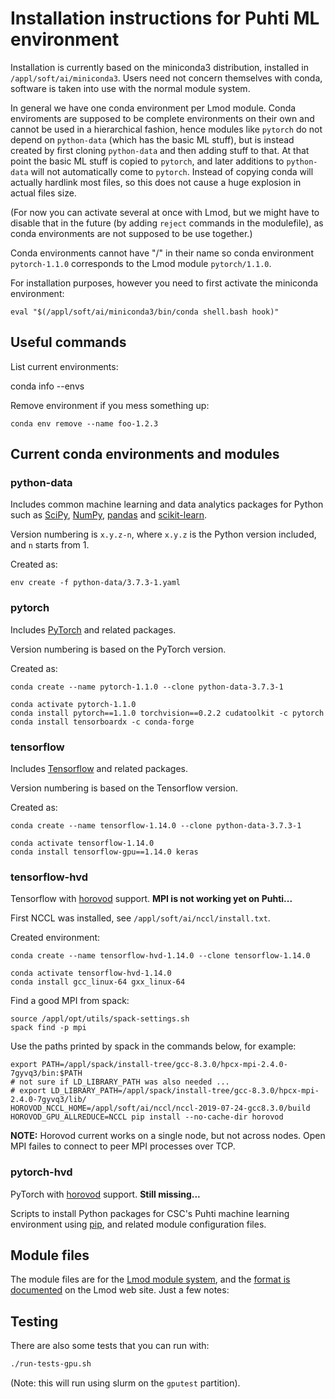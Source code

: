 # Installation instructions for Puhti ML environment

Installation is currently based on the miniconda3 distribution, installed in `/appl/soft/ai/miniconda3`.  Users need not concern themselves with conda, software is taken into use with the normal module system.

In general we have one conda environment per Lmod module.  Conda enviroments are supposed to be complete environments on their own and cannot be used in a hierarchical fashion, hence modules like `pytorch` do not depend on `python-data` (which has the basic ML stuff), but is instead created by first cloning `python-data` and then adding stuff to that.  At that point the basic ML stuff is copied to `pytorch`, and later additions to `python-data` will not automatically come to `pytorch`.  Instead of copying conda will actually hardlink most files, so this does not cause a huge explosion in actual files size.

(For now you can activate several at once with Lmod, but we might have to disable that in the future (by adding `reject` commands in the modulefile), as conda environments are not supposed to be use together.)

Conda environments cannot have "/" in their name so conda environment `pytorch-1.1.0` corresponds to the Lmod module `pytorch/1.1.0`.

For installation purposes, however you need to first activate the miniconda environment:
  
    eval "$(/appl/soft/ai/miniconda3/bin/conda shell.bash hook)"

## Useful commands

List current environments:

conda info --envs

Remove environment if you mess something up:

    conda env remove --name foo-1.2.3
    
## Current conda environments and modules

### python-data

Includes common machine learning and data analytics packages for Python such as [SciPy](https://www.scipy.org/), [NumPy](http://www.numpy.org/), [pandas](https://pandas.pydata.org/) and [scikit-learn](https://scikit-learn.org/stable/).

Version numbering is `x.y.z-n`, where `x.y.z` is the Python version included, and `n` starts from 1.

Created as:

    env create -f python-data/3.7.3-1.yaml

### pytorch

Includes [PyTorch](https://pytorch.org/) and related packages.

Version numbering is based on the PyTorch version.

Created as:

    conda create --name pytorch-1.1.0 --clone python-data-3.7.3-1

    conda activate pytorch-1.1.0
    conda install pytorch==1.1.0 torchvision==0.2.2 cudatoolkit -c pytorch
    conda install tensorboardx -c conda-forge

### tensorflow

Includes [Tensorflow](https://www.tensorflow.org/) and related packages.

Version numbering is based on the Tensorflow version.

Created as:

    conda create --name tensorflow-1.14.0 --clone python-data-3.7.3-1
    
    conda activate tensorflow-1.14.0
    conda install tensorflow-gpu==1.14.0 keras

### tensorflow-hvd

Tensorflow with [horovod](https://github.com/horovod/horovod) support.  **MPI is not working yet on Puhti...**

First NCCL was installed, see `/appl/soft/ai/nccl/install.txt`.

Created environment:

    conda create --name tensorflow-hvd-1.14.0 --clone tensorflow-1.14.0

    conda activate tensorflow-hvd-1.14.0
    conda install gcc_linux-64 gxx_linux-64
    
Find a good MPI from spack:

    source /appl/opt/utils/spack-settings.sh
    spack find -p mpi
    
Use the paths printed by spack in the commands below, for example:

    export PATH=/appl/spack/install-tree/gcc-8.3.0/hpcx-mpi-2.4.0-7gyvq3/bin:$PATH
    # not sure if LD_LIBRARY_PATH was also needed ...
    # export LD_LIBRARY_PATH=/appl/spack/install-tree/gcc-8.3.0/hpcx-mpi-2.4.0-7gyvq3/lib/
    HOROVOD_NCCL_HOME=/appl/soft/ai/nccl/nccl-2019-07-24-gcc8.3.0/build HOROVOD_GPU_ALLREDUCE=NCCL pip install --no-cache-dir horovod

**NOTE:** Horovod current works on a single node, but not across nodes.  Open MPI failes to connect to peer MPI processes over TCP.


### pytorch-hvd

PyTorch with [horovod](https://github.com/horovod/horovod) support.  **Still missing...**


Scripts to install Python packages for CSC's Puhti machine learning environment using [pip](https://pip.pypa.io/en/stable/), and related module configuration files.

## Module files

The module files are for the [Lmod module system](https://lmod.readthedocs.io/en/latest/index.html), and the [format is documented](https://lmod.readthedocs.io/en/latest/015_writing_modules.html) on the Lmod web site.  Just a few notes:


## Testing

There are also some tests that you can run with:

```sh
./run-tests-gpu.sh
```

(Note: this will run using slurm on the `gputest` partition).
